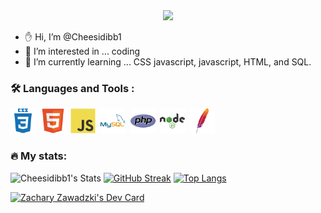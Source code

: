 <div id="header" align="center">
  <img src="https://media.giphy.com/media/JqmupuTVZYaQX5s094/giphy.gif?cid=ecf05e47iimcacxadzksv4pqedqd8b3ige2vh39vz9h4jqii&ep=v1_gifs_search&rid=giphy.gif&ct=g" width="100"/>
</div>

- :hand: Hi, I’m @Cheesidibb1
- :eyes: I’m interested in ... coding
- :brain: I’m currently learning ... CSS javascript, javascript, HTML, and SQL.
### :hammer_and_wrench: Languages and Tools :
<div>
  <img src="https://github.com/devicons/devicon/blob/master/icons/css3/css3-plain-wordmark.svg"  title="CSS3" alt="CSS" width="40" height="40"/>&nbsp;
  <img src="https://github.com/devicons/devicon/blob/master/icons/html5/html5-original.svg" title="HTML5" alt="HTML" width="40" height="40"/>&nbsp;
  <img src="https://github.com/devicons/devicon/blob/master/icons/javascript/javascript-original.svg" title="JavaScript" alt="JavaScript" width="40" height="40"/>&nbsp;
  <img src="https://github.com/devicons/devicon/blob/master/icons/mysql/mysql-original-wordmark.svg" title="MySQL"  alt="MySQL" width="40" height="40"/>&nbsp;
  <img src="https://github.com/devicons/devicon/blob/master/icons/php/php-original.svg" title="php"  alt="php" width="40" height="40"/>&nbsp;
  <img src="https://github.com/devicons/devicon/blob/master/icons/nodejs/nodejs-original-wordmark.svg" title="NodeJS" alt="NodeJS" width="40" height="40"/>&nbsp;
  <img src="https://github.com/devicons/devicon/blob/master/icons/apache/apache-original.svg" title="Apache" alt="Apache" width="40" height="40"/>&nbsp;
</div>

### :fire: My stats:
![Cheesidibb1's Stats](https://github-readme-stats.vercel.app/api?username=Cheesidibb1&theme=vue-dark&show_icons=true&hide_border=false&count_private=true)
[![GitHub Streak](http://github-readme-streak-stats.herokuapp.com?user=cheesidibb1&theme=dark&background=000000)](https://git.io/streak-stats)
[![Top Langs](https://github-readme-stats.vercel.app/api/top-langs/?username=cheesidibb1&layout=compact&theme=vision-friendly-dark)](https://github.com/anuraghazra/github-readme-stats)


<a href="https://app.daily.dev/cheesidibbl"><img src="https://api.daily.dev/devcards/v2/5rIAx68v8ikFNUwNTSS9d.png?type=wide&r=7hw" width="652" alt="Zachary Zawadzki's Dev Card"/></a>


